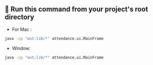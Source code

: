 ## 🌟 Run this command from your project's root directory
- For Mac :
```bash
java -cp "out:lib/*" attendance.ui.MainFrame
```

- Window:
```bash
java -cp "out;lib/*" attendance.ui.MainFrame
```
